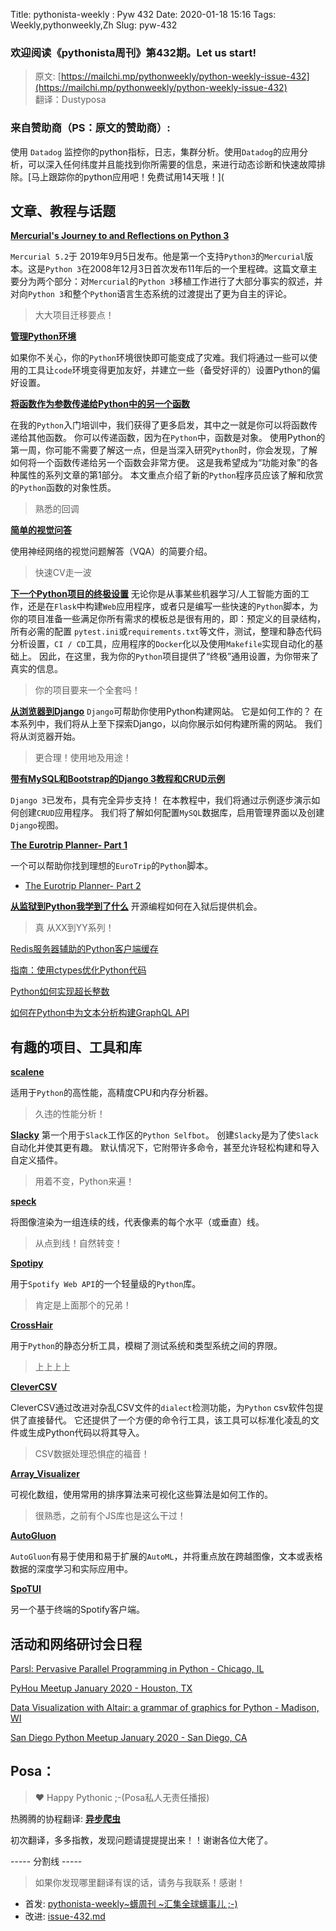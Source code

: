 Title: pythonista-weekly : Pyw 432
Date: 2020-01-18 15:16
Tags: Weekly,pythonweekly,Zh 
Slug: pyw-432

### 欢迎阅读《pythonista周刊》第432期。Let us start!


>原文: [https://mailchi.mp/pythonweekly/python-weekly-issue-432](https://mailchi.mp/pythonweekly/python-weekly-issue-432)  
>翻译：Dustyposa

### 来自赞助商（PS：原文的赞助商）:

使用 `Datadog` 监控你的python指标，日志，集群分析。使用`Datadog`的应用分析，可以深入任何纬度并且能找到你所需要的信息，来进行动态诊断和快速故障排除。[马上跟踪你的python应用吧！免费试用14天哦！](


## 文章、教程与话题

**[Mercurial's Journey to and Reflections on Python 3](https://gregoryszorc.com/blog/2020/01/13/mercurial's-journey-to-and-reflections-on-python-3/)**

`Mercurial 5.2`于 2019年9月5日发布。他是第一个支持`Python3`的`Mercurial`版本。这是`Python 3`在2008年12月3日首次发布11年后的一个里程碑。这篇文章主要分为两个部分：对`Mercurial`的`Python 3`移植工作进行了大部分事实的叙述，并对向`Python 3`和整个`Python`语言生态系统的过渡提出了更为自主的评论。

> 大大项目迁移要点！

**[管理Python环境](https://www.pluralsight.com/tech-blog/managing-python-environments/)**

如果你不关心，你的`Python`环境很快即可能变成了灾难。我们将通过一些可以使用的工具让`code`环境变得更加友好，并建立一些（备受好评的）设置Python的偏好设置。



**[将函数作为参数传递给Python中的另一个函数](https://treyhunner.com/2020/01/passing-functions-as-arguments/)**

在我的`Python`入门培训中，我们获得了更多启发，其中之一就是你可以将函数传递给其他函数。 你可以传递函数，因为在`Python`中，函数是对象。 使用Python的第一周，你可能不需要了解这一点，但是当深入研究`Python`时，你会发现，了解如何将一个函数传递给另一个函数会非常方便。 这是我希望成为“功能对象”的各种属性的系列文章的第1部分。 本文重点介绍了新的`Python`程序员应该了解和欣赏的`Python`函数的对象性质。

> 熟悉的回调

**[简单的视觉问答](https://victorzhou.com/blog/easy-vqa/)**

使用神经网络的视觉问题解答（VQA）的简要介绍。

> 快速CV走一波

**[下一个Python项目的终极设置](https://martinheinz.dev/blog/14)**
无论你是从事某些机器学习/人工智能方面的工作，还是在`Flask`中构建`Web`应用程序，或者只是编写一些快速的`Python`脚本，为你的项目准备一些满足你所有需求的模板总是很有用的，即：预定义的目录结构，所有必需的配置 `pytest.ini`或`requirements.txt`等文件，测试，整理和静态代码分析设置，`CI / CD`工具，应用程序的`Docker`化以及使用`Makefile`实现自动化的基础上。 因此，在这里，我为你的`Python`项目提供了“终极”通用设置，为你带来了真实的信息。

> 你的项目要来一个全套吗！

**[从浏览器到Django](https://www.mattlayman.com/understand-django/browser-to-django/)**
`Django`可帮助你使用Python构建网站。 它是如何工作的？ 在本系列中，我们将从上至下探索Django，以向你展示如何构建所需的网站。 我们将从浏览器开始。

> 更合理！使用地及用途！

**[带有MySQL和Bootstrap的Django 3教程和CRUD示例](https://www.ahmedbouchefra.com/blog/django-3-tutorial-and-crud-example-with-mysql-and-bootstrap/)**

`Django 3`已发布，具有完全异步支持！ 在本教程中，我们将通过示例逐步演示如何创建`CRUD`应用程序。 我们将了解如何配置`MySQL`数据库，启用管理界面以及创建`Django`视图。



**[The Eurotrip Planner- Part 1](https://shreyasgokhale.com/tech-blog/eurotrip-planner-part-1)**

一个可以帮助你找到理想的`EuroTrip`的`Python`脚本。

- [The Eurotrip Planner- Part 2](https://shreyasgokhale.com/tech-blog/eurotrip-planner-part-2)

**[从监狱到Python我学到了什么](https://opensource.com/article/20/1/prison-to-python)**
开源编程如何在入狱后提供机会。

> 真 从XX到YY系列！

[Redis服务器辅助的Python客户端缓存](https://engineering.redislabs.com/posts/redis-assisted-client-side-caching-in-python/)

[指南：使用ctypes优化Python代码](https://samuelstevens.me/writing/optimizing-python-code-with-ctypes)

[Python如何实现超长整数](https://arpitbhayani.me/blogs/super-long-integers)

[如何在Python中为文本分析构建GraphQL API](https://atheros.ai/blog/how-to-build-graphql-api-for-text-analytics-in-python)



## 有趣的项目、工具和库

**[scalene](https://github.com/emeryberger/scalene)**

适用于`Python`的高性能，高精度CPU和内存分析器。

> 久违的性能分析！



**[Slacky](https://github.com/M4cs/Slacky)**
第一个用于`Slack`工作区的`Python Selfbot`。 创建`Slacky`是为了使`Slack`自动化并使其更有趣。 默认情况下，它附带许多命令，甚至允许轻松构建和导入自定义插件。

> 用着不变，Python来遍！

**[speck](https://github.com/lucashadfield/speck)**

将图像渲染为一组连续的线，代表像素的每个水平（或垂直）线。

> 从点到线！自然转变！

**[Spotipy](https://github.com/plamere/spotipy)**

用于`Spotify Web API`的一个轻量级的`Python`库。

> 肯定是上面那个的兄弟！

**[CrossHair](https://github.com/pschanely/CrossHair)**

用于`Python`的静态分析工具，模糊了测试系统和类型系统之间的界限。

> 上上上上



**[CleverCSV](https://github.com/alan-turing-institute/CleverCSV)** 

CleverCSV通过改进对杂乱CSV文件的`dialect`检测功能，为`Python` csv软件包提供了直接替代。 它还提供了一个方便的命令行工具，该工具可以标准化凌乱的文件或生成Python代码以将其导入。

> CSV数据处理恐惧症的福音！



**[Array_Visualizer](https://github.com/Sklyvan/Array_Visualizer)**

可视化数组，使用常用的排序算法来可视化这些算法是如何工作的。

> 很熟悉，之前有个JS库也是这么干过！

**[AutoGluon](https://github.com/awslabs/autogluon)**

`AutoGluon`有易于使用和易于扩展的`AutoML`，并将重点放在跨越图像，文本或表格数据的深度学习和实际应用中。

**[SpoTUI](https://github.com/ceuk/spotui)**

另一个基于终端的Spotify客户端。



## 活动和网络研讨会日程

[Parsl: Pervasive Parallel Programming in Python - Chicago, IL](https://www.meetup.com/PyDataChi/events/267549801/)

[PyHou Meetup January 2020 - Houston, TX](https://www.meetup.com/python-14/events/ndcfkrybccbcc/)

[Data Visualization with Altair: a grammar of graphics for Python - Madison, WI](https://www.meetup.com/PyData-Madison/events/267088359/)

[San Diego Python Meetup January 2020 - San Diego, CA](https://www.meetup.com/pythonsd/events/xrtzkrybccbfc/)

## Posa：

> ❤️ Happy Pythonic ;-(Posa私人无责任播报)  

热腾腾的协程翻译: **[异步爬虫](https://github.com/Dustyposa/goSpider/blob/master/python_advance/%E7%BF%BB%E8%AF%91%E8%AE%A1%E5%88%92/%E5%BC%82%E6%AD%A5%E7%88%AC%E8%99%AB)**

初次翻译，多多指教，发现问题请提提提出来！！谢谢各位大佬了。

----- 分割线 -----

> 如果你发现哪里翻译有误的话，请务与我联系！感谢！
>




- 首发: [pythonista-weekly~蠎周刊 ~汇集全球蠎事儿 ;-)](http://weekly.pychina.org/python-weekly/pyw-432.html)
- 改进: [issue-432.md](https://github.com/PyChina/weekly/blob/master/content/python-weekly/issue%23432.md)


